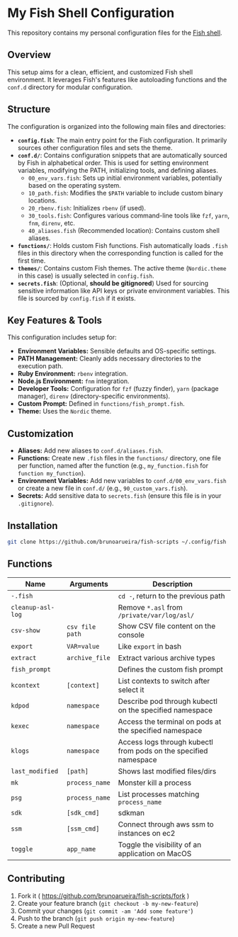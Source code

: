 # My Fish Shell Configuration

This repository contains my personal configuration files for the [Fish shell](https://fishshell.com/).

## Overview

This setup aims for a clean, efficient, and customized Fish shell environment. It leverages Fish's features like autoloading functions and the `conf.d` directory for modular configuration.

## Structure

The configuration is organized into the following main files and directories:

*   **`config.fish`**: The main entry point for the Fish configuration. It primarily sources other configuration files and sets the theme.
*   **`conf.d/`**: Contains configuration snippets that are automatically sourced by Fish in alphabetical order. This is used for setting environment variables, modifying the PATH, initializing tools, and defining aliases.
    *   `00_env_vars.fish`: Sets up initial environment variables, potentially based on the operating system.
    *   `10_path.fish`: Modifies the `$PATH` variable to include custom binary locations.
    *   `20_rbenv.fish`: Initializes `rbenv` (if used).
    *   `30_tools.fish`: Configures various command-line tools like `fzf`, `yarn`, `fnm`, `direnv`, etc.
    *   `40_aliases.fish` (Recommended location): Contains custom shell aliases.
*   **`functions/`**: Holds custom Fish functions. Fish automatically loads `.fish` files in this directory when the corresponding function is called for the first time.
*   **`themes/`**: Contains custom Fish themes. The active theme (`Nordic.theme` in this case) is usually selected in `config.fish`.
*   **`secrets.fish`**: (Optional, **should be gitignored**) Used for sourcing sensitive information like API keys or private environment variables. This file is sourced by `config.fish` if it exists.

## Key Features & Tools

This configuration includes setup for:

*   **Environment Variables:** Sensible defaults and OS-specific settings.
*   **PATH Management:** Cleanly adds necessary directories to the execution path.
*   **Ruby Environment:** `rbenv` integration.
*   **Node.js Environment:** `fnm` integration.
*   **Developer Tools:** Configuration for `fzf` (fuzzy finder), `yarn` (package manager), `direnv` (directory-specific environments).
*   **Custom Prompt:** Defined in `functions/fish_prompt.fish`.
*   **Theme:** Uses the `Nordic` theme.

## Customization

*   **Aliases:** Add new aliases to `conf.d/aliases.fish`.
*   **Functions:** Create new `.fish` files in the `functions/` directory, one file per function, named after the function (e.g., `my_function.fish` for `function my_function`).
*   **Environment Variables:** Add new variables to `conf.d/00_env_vars.fish` or create a new file in `conf.d/` (e.g., `90_custom_vars.fish`).
*   **Secrets:** Add sensitive data to `secrets.fish` (ensure this file is in your `.gitignore`).

## Installation

```sh
git clone https://github.com/brunoarueira/fish-scripts ~/.config/fish
```

## Functions

| Name               | Arguments       | Description                                                      |
| ------------------ | --------------- | ---------------------------------------------------------------- |
| `-.fish`           |                 | `cd -`, return to the previous path                              |
| `cleanup-asl-log`  |                 | Remove `*.asl` from `/private/var/log/asl/`                      |
| `csv-show`         | `csv file path` | Show CSV file content on the console                             |
| `export`           | `VAR=value`     | Like `export` in bash                                            |
| `extract`          | `archive_file`  | Extract various archive types                                    |
| `fish_prompt`      |                 | Defines the custom fish prompt                                   |
| `kcontext`         | `[context]`     | List contexts to switch after select it                          |
| `kdpod`            | `namespace`     | Describe pod through kubectl on the specified namespace          |
| `kexec`            | `namespace`     | Access the terminal on pods at the specified namespace           |
| `klogs`            | `namespace`     | Access logs through kubectl from pods on the specified namespace |
| `last_modified`    | `[path]`        | Shows last modified files/dirs                                   |
| `mk`               | `process_name`  | Monster kill a process                                           |
| `psg`              | `process_name`  | List processes matching `process_name`                           |
| `sdk`              | `[sdk_cmd]`     | sdkman                                                           |
| `ssm`              | `[ssm_cmd]`     | Connect through aws ssm to instances on ec2                      |
| `toggle`           | `app_name`      | Toggle the visibility of an application on MacOS                 |

## Contributing

1. Fork it ( https://github.com/brunoarueira/fish-scripts/fork )
2. Create your feature branch (`git checkout -b my-new-feature`)
3. Commit your changes (`git commit -am 'Add some feature'`)
4. Push to the branch (`git push origin my-new-feature`)
5. Create a new Pull Request
